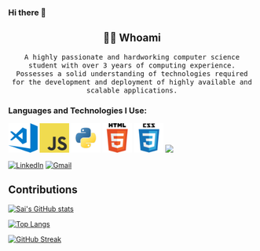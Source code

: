 ### Hi there 👋

<!--
**SaiSamarth123/SaiSamarth123** is a ✨ _special_ ✨ repository because its `README.md` (this file) appears on your GitHub profile.




Here are some ideas to get you started:

- 🔭 I’m currently working on ...
- 🌱 I’m currently learning ...
- 👯 I’m looking to collaborate on ...
- 🤔 I’m looking for help with ...
- 💬 Ask me about ...
- 📫 How to reach me: ...
- 😄 Pronouns: ...
- ⚡ Fun fact: ...
-->



<h2 align="center"> 👨‍💻 Whoami</h2>
<p align="center">
  <samp>A highly passionate and hardworking computer science student with over 3 years of computing experience. Possesses a solid understanding of technologies required for the development and deployment of highly available and scalable applications. 
  </samp>
</p>







### [](https://github.com/robertvogue/robertvogue/#languagesandtechnologies)Languages and Technologies I Use:
<img height="60" src='https://raw.githubusercontent.com/github/explore/80688e429a7d4ef2fca1e82350fe8e3517d3494d/topics/visual-studio-code/visual-studio-code.png'> <addr>
<img height="60" src='https://raw.githubusercontent.com/github/explore/80688e429a7d4ef2fca1e82350fe8e3517d3494d/topics/javascript/javascript.png'> <addr>
<img height="60" src='https://raw.githubusercontent.com/github/explore/80688e429a7d4ef2fca1e82350fe8e3517d3494d/topics/python/python.png'> <addr>
<img height="60" src='https://raw.githubusercontent.com/github/explore/80688e429a7d4ef2fca1e82350fe8e3517d3494d/topics/html/html.png'> <addr>
<img height="60" src='https://raw.githubusercontent.com/github/explore/80688e429a7d4ef2fca1e82350fe8e3517d3494d/topics/css/css.png'> <addr>
<img height="60" src='(https://raw.githubusercontent.com/github/explore/80688e429a7d4ef2fca1e82350fe8e3517d3494d/topics/nodejs/nodejs.png'> <addr>

[![LinkedIn](https://img.shields.io/badge/LinkedIn-0077B5?style=for-the-badge&logo=linkedin&logoColor=white)](https://www.linkedin.com/in/saisamarth/)
[![Gmail](https://img.shields.io/badge/Gmail-D14836?style=for-the-badge&logo=gmail&logoColor=white)](mailto:sai003sam@gmail.com?subject=[Github])


## Contributions
[![Sai's GitHub stats](https://github-readme-stats.vercel.app/api?username=SaiSamarth123&show_icons=true&theme=great-gatsby&count_private=true)](https://github.com/anuraghazra/github-readme-stats)

[![Top Langs](https://github-readme-stats.vercel.app/api/top-langs/?username=SaiSamarth123&layout=compact&langs_count=8&count_private=true)](https://github.com/anuraghazra/github-readme-stats)

[![GitHub Streak](https://github-readme-streak-stats.herokuapp.com/?user=SaiSamarth123&theme=vision-friendly-dark)](https://github.com/DenverCoder1/github-readme-streak-stats)




